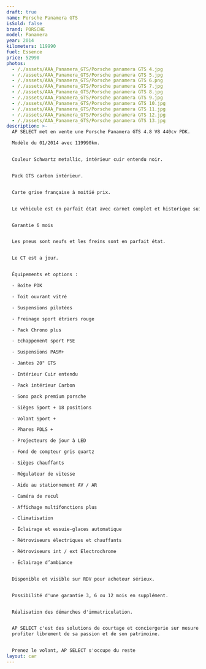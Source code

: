 ```yaml
---
draft: true
name: Porsche Panamera GTS
isSold: false
brand: PORSCHE
model: Panamera
year: 2014
kilometers: 119990
fuel: Essence
price: 52990
photos:
  - /./assets/AAA_Panamera_GTS/Porsche panamera GTS 4.jpg
  - /./assets/AAA_Panamera_GTS/Porsche panamera GTS 5.jpg
  - /./assets/AAA_Panamera_GTS/Porsche panamera GTS 6.png
  - /./assets/AAA_Panamera_GTS/Porsche panamera GTS 7.jpg
  - /./assets/AAA_Panamera_GTS/Porsche panamera GTS 8.jpg
  - /./assets/AAA_Panamera_GTS/Porsche panamera GTS 9.jpg
  - /./assets/AAA_Panamera_GTS/Porsche panamera GTS 10.jpg
  - /./assets/AAA_Panamera_GTS/Porsche panamera GTS 11.jpg
  - /./assets/AAA_Panamera_GTS/Porsche panamera GTS 12.jpg
  - /./assets/AAA_Panamera_GTS/Porsche panamera GTS 13.jpg
description: >-
  AP SELECT met en vente une Porsche Panamera GTS 4.8 V8 440cv PDK.

  Modèle du 01/2014 avec 119990km.


  Couleur Schwartz metallic, intérieur cuir entendu noir.


  Pack GTS carbon intérieur.


  Carte grise française à moitié prix.


  Le véhicule est en parfait état avec carnet complet et historique suivi.


  Garantie 6 mois


  Les pneus sont neufs et les freins sont en parfait état.


  Le CT est a jour.


  Équipements et options :

  - Boîte PDK

  - Toit ouvrant vitré

  - Suspensions pilotées

  - Freinage sport étriers rouge

  - Pack Chrono plus

  - Echappement sport PSE

  - Suspensions PASM+

  - Jantes 20" GTS

  - Intérieur Cuir entendu

  - Pack intérieur Carbon

  - Sono pack premium porsche

  - Sièges Sport + 18 positions

  - Volant Sport +

  - Phares PDLS +

  - Projecteurs de jour à LED

  - Fond de compteur gris quartz

  - Sièges chauffants

  - Régulateur de vitesse

  - Aide au stationnement AV / AR

  - Caméra de recul

  - Affichage multifonctions plus

  - Climatisation

  - Éclairage et essuie-glaces automatique

  - Rétroviseurs électriques et chauffants

  - Rétroviseurs int / ext Electrochrome

  - Éclairage d’ambiance


  Disponible et visible sur RDV pour acheteur sérieux.


  Possibilité d'une garantie 3, 6 ou 12 mois en supplément.


  Réalisation des démarches d'immatriculation.


  AP SELECT c'est des solutions de courtage et conciergerie sur mesure pour
  profiter librement de sa passion et de son patrimoine.


  Prenez le volant, AP SELECT s'occupe du reste
layout: car
---
```


